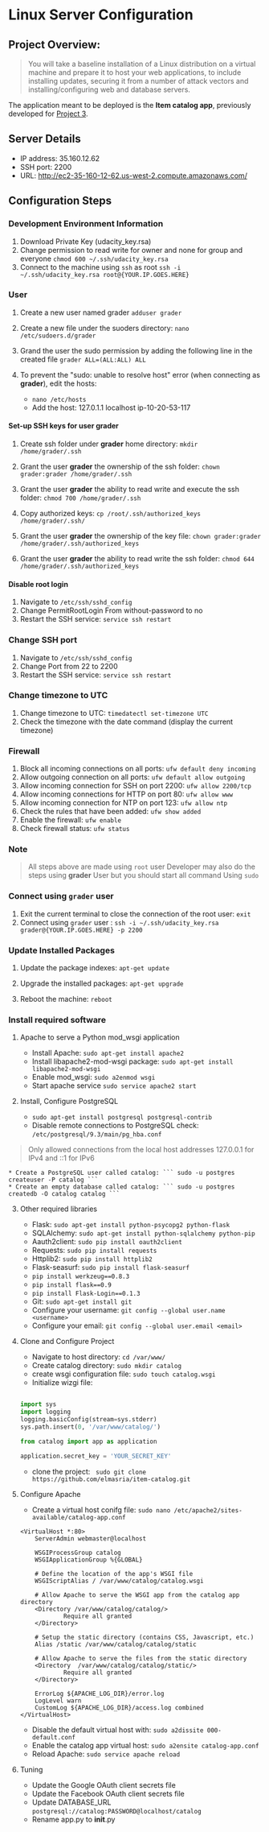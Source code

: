 # Linux Server Configuration

## Project Overview:

> You will take a baseline installation of a Linux distribution on a virtual machine
> and prepare it to host your web applications, to include installing updates,
> securing it from a number of attack vectors and installing/configuring web and database
> servers.

The application meant to be deployed is the **Item catalog app**, previously developed
for [Project 3](https://github.com/iliketomatoes/catalog).

## Server Details

* IP address: 35.160.12.62
* SSH port: 2200
* URL: http://ec2-35-160-12-62.us-west-2.compute.amazonaws.com/

## Configuration Steps

### Development Environment Information

1. Download Private Key (udacity_key.rsa)
2. Change permission to read write for owner and none for group and everyone ``` chmod 600 ~/.ssh/udacity_key.rsa ```
3. Connect to the machine using ``` ssh ``` as root ``` ssh -i ~/.ssh/udacity_key.rsa root@{YOUR.IP.GOES.HERE} ```


### User

1. Create a new user named grader ``` adduser grader ```
2. Create a new file under the suoders directory: ``` nano /etc/sudoers.d/grader ```
3. Grand the user the sudo permission  by adding the following line in the created file
``` grader ALL=(ALL:ALL) ALL ```
4. To prevent the "sudo: unable to resolve host" error (when connecting as **grader**), edit the hosts:

	* ``` nano /etc/hosts ```
	* Add the host: 127.0.1.1 localhost ip-10-20-53-117

#### Set-up SSH keys for user grader

1. Create ssh folder under **grader** home directory:
``` mkdir /home/grader/.ssh ```

2. Grant the user **grader** the ownership of the ssh folder:
``` chown grader:grader /home/grader/.ssh ```

3. Grant the user **grader** the ability to read write and execute the ssh folder:
``` chmod 700 /home/grader/.ssh ```

4. Copy authorized keys:
``` cp /root/.ssh/authorized_keys /home/grader/.ssh/ ```

5. Grant the user **grader** the ownership of the key file:
``` chown grader:grader /home/grader/.ssh/authorized_keys ```

6. Grant the user **grader** the ability to read write the ssh folder:
``` chmod 644 /home/grader/.ssh/authorized_keys ```

#### Disable root login

1. Navigate to ``` /etc/ssh/sshd_config ```
2. Change PermitRootLogin From without-password to no
3. Restart the SSH service: ``` service ssh restart ```

### Change SSH port

1. Navigate to ``` /etc/ssh/sshd_config ```
2. Change Port from 22 to  2200
3. Restart the SSH service: ``` service ssh restart ```

### Change timezone to UTC

1. Change timezone to UTC: ``` timedatectl set-timezone UTC ```
2. Check the timezone with the date command (display the current timezone)

### Firewall

1. Block all incoming connections on all ports: ``` ufw default deny incoming ```
2. Allow outgoing connection on all ports: ``` ufw default allow outgoing ```
3. Allow incoming connection for SSH on port 2200: ``` ufw allow 2200/tcp ```
4. Allow incoming connections for HTTP on port 80: ``` ufw allow www ```
5. Allow incoming connection for NTP on port 123: ``` ufw allow ntp ```
6. Check the rules that have been added: ``` ufw show added ```
7. Enable the firewall: ``` ufw enable ```
8. Check firewall status: ``` ufw status ```

### Note
> All steps above are made using ``` root ``` user
> Developer may also do the steps using **grader** User but you should start all command
> Using ``` sudo ```

### Connect using ``` grader ``` user

1. Exit the current terminal to close the connection of the root user: ``` exit ```
2. Connect using ``` grader ``` user :
``` ssh -i ~/.ssh/udacity_key.rsa grader@{YOUR.IP.GOES.HERE} -p 2200 ```

### Update Installed Packages

1. Update the package indexes: ``` apt-get update ```

2. Upgrade the installed packages: ``` apt-get upgrade ```

3. Reboot the machine: ``` reboot ```

### Install required software

1. Apache to serve a Python mod_wsgi application
	* Install Apache: ``` sudo apt-get install apache2 ```
	* Install libapache2-mod-wsgi package: ``` sudo apt-get install libapache2-mod-wsgi ```
	* Enable mod_wsgi: ``` sudo a2enmod wsgi ```
	* Start apache service ``` sudo service apache2 start ```

2. Install, Configure  PostgreSQL
	* ``` sudo apt-get install postgresql postgresql-contrib ```
	* Disable remote connections to PostgreSQL check: ``` /etc/postgresql/9.3/main/pg_hba.conf ```

> Only allowed connections from the local host addresses 127.0.0.1 for IPv4 and ::1 for IPv6

	* Create a PostgreSQL user called catalog: ``` sudo -u postgres createuser -P catalog ```
	* Create an empty database called catalog: ``` sudo -u postgres createdb -O catalog catalog ```

3. Other required libraries
	* Flask: ``` sudo apt-get install python-psycopg2 python-flask ```
	* SQLAlchemy: ``` sudo apt-get install python-sqlalchemy python-pip ```
	* Aauth2client: ``` sudo pip install oauth2client ```
	* Requests: ``` sudo pip install requests ```
	* Httplib2: ``` sudo pip install httplib2 ```
	* Flask-seasurf: ``` sudo pip install flask-seasurf ```
	* ```pip install werkzeug==0.8.3 ```
	* ```pip install flask==0.9 ```
	* ```pip install Flask-Login==0.1.3 ```
	* Git: ``` sudo apt-get install git ```
	* Configure your username: ``` git config --global user.name <username> ```
	* Configure your email: ``` git config --global user.email <email> ```

4. Clone and Configure Project
	* Navigate to host directory: ``` cd /var/www/ ```
	* Create catalog directory: ``` sudo mkdir catalog ```
	* create wsgi configuration file: ``` sudo touch catalog.wsgi ```
	* Initialize wizgi file:
	```python

	import sys
	import logging
	logging.basicConfig(stream=sys.stderr)
	sys.path.insert(0, '/var/www/catalog/')

	from catalog import app as application

	application.secret_key = 'YOUR_SECRET_KEY'

	```
	* clone the project: ``` sudo git clone https://github.com/elmasria/item-catalog.git```

5. Configure Apache
	* Create a virtual host conifg file: ``` sudo nano /etc/apache2/sites-available/catalog-app.conf ```

	```
	<VirtualHost *:80>
        ServerAdmin webmaster@localhost

        WSGIProcessGroup catalog
        WSGIApplicationGroup %{GLOBAL}

        # Define the location of the app's WSGI file
        WSGIScriptAlias / /var/www/catalog/catalog.wsgi

        # Allow Apache to serve the WSGI app from the catalog app directory
        <Directory /var/www/catalog/catalog/>
                Require all granted
        </Directory>

        # Setup the static directory (contains CSS, Javascript, etc.)
        Alias /static /var/www/catalog/catalog/static

        # Allow Apache to serve the files from the static directory
        <Directory  /var/www/catalog/catalog/static/>
                Require all granted
        </Directory>

        ErrorLog ${APACHE_LOG_DIR}/error.log
        LogLevel warn
        CustomLog ${APACHE_LOG_DIR}/access.log combined
	</VirtualHost>

	```
	* Disable the default virtual host with: ``` sudo a2dissite 000-default.conf ```
	* Enable the catalog app virtual host: ``` sudo a2ensite catalog-app.conf ```
	* Reload Apache: ``` sudo service apache reload ```

6. Tuning

	* Update the Google OAuth client secrets file
	* Update the Facebook OAuth client secrets file
	* Update DATABASE_URL ``` postgresql://catalog:PASSWORD@localhost/catalog ```
	* Rename app.py to __init__.py